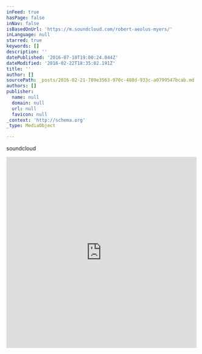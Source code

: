 ```yaml
---
inFeed: true
hasPage: false
inNav: false
isBasedOnUrl: 'https://m.soundcloud.com/robert-aeolus-myers/'
inLanguage: null
starred: true
keywords: []
description: ''
datePublished: '2016-07-10T19:00:24.844Z'
dateModified: '2016-02-22T18:35:02.191Z'
title: ''
author: []
sourcePath: _posts/2016-02-21-789e3563-970c-488d-933c-a0799547bcab.md
authors: []
publisher:
  name: null
  domain: null
  url: null
  favicon: null
_context: 'http://schema.org'
_type: MediaObject

---
```

soundcloud

<iframe src="https://cdn.embedly.com/widgets/media.html?src=https%3A%2F%2Fw.soundcloud.com%2Fplayer%2F%3Fvisual%3Dtrue%26url%3Dhttp%253A%252F%252Fapi.soundcloud.com%252Fusers%252F9091325%26show_artwork%3Dtrue&amp;url=https%3A%2F%2Fm.soundcloud.com%2Frobert-aeolus-myers%2F&amp;image=http%3A%2F%2Fi1.sndcdn.com%2Favatars-000040155284-enjzu4-t500x500.jpg&amp;key=b7d04c9b404c499eba89ee7072e1c4f7&amp;type=text%2Fhtml&amp;schema=soundcloud" width="500" height="500" scrolling="no" frameborder="0" allowfullscreen="allowfullscreen" style=""></iframe>